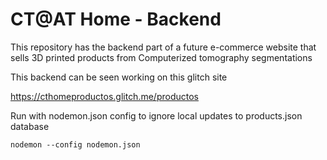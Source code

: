 # CT@AT Home - Backend

This repository has the backend part of a future e-commerce website that sells 3D printed products from Computerized tomography segmentations

This backend can be seen working on this glitch site

https://cthomeproductos.glitch.me/productos

Run with nodemon.json config to ignore local updates to products.json database

`nodemon --config nodemon.json`
